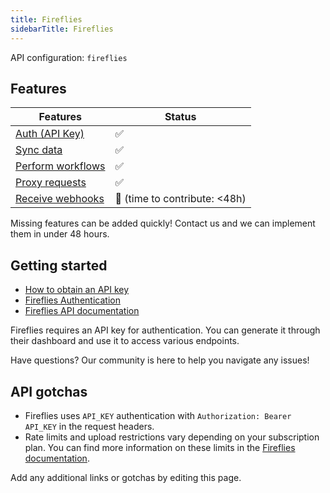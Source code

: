 ```yaml
---
title: Fireflies
sidebarTitle: Fireflies
---
```


API configuration: `fireflies`

## Features

| Features | Status |
| - | - |
| [Auth (API Key)](/integrate/guides/authorize-an-api) | ✅ |
| [Sync data](/integrate/guides/sync-data-from-an-api) | ✅ |
| [Perform workflows](/integrate/guides/perform-workflows-with-an-api) | ✅ |
| [Proxy requests](/integrate/guides/proxy-requests-to-an-api) | ✅ |
| [Receive webhooks](/integrate/guides/receive-webhooks-from-an-api) | 🚫 (time to contribute: &lt;48h) |

Missing features can be added quickly! Contact us and we can implement them in under 48 hours.

## Getting started

-   [How to obtain an API key](https://docs.fireflies.ai/fundamentals/authorization#acquiring-a-token)
-   [Fireflies Authentication](https://docs.fireflies.ai/fundamentals/authorization#making-an-authenticated-request)
-   [Fireflies API documentation](https://docs.fireflies.ai/getting-started/introduction)

Fireflies requires an API key for authentication. You can generate it through their dashboard and use it to access various endpoints.

Have questions? Our community is here to help you navigate any issues!

## API gotchas

- Fireflies uses `API_KEY` authentication with `Authorization: Bearer API_KEY` in the request headers.
- Rate limits and upload restrictions vary depending on your subscription plan. You can find more information on these limits in the [Fireflies documentation](https://docs.fireflies.ai/fundamentals/limits).

Add any additional links or gotchas by editing this page.
